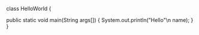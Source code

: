 class HelloWorld
{
	
  public static void main(String args[])
	{
		System.out.println("Hello"\n name);
	}
}
